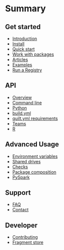 <!--
	Used by gitbook to generate docs.quiltdata.com navigation
	WARNING - changing section names changes docs paths used both
	within docs and other parts of Quilt, like /catalog

	Paths are of the form: word1-word2-word3/bullet-name
	So, for example: docs.quiltdata.com/get-started/install
	(all lowercase)
!-->

# Summary

## Get started
* [Introduction](README.md)
* [Install](installation.md)
* [Quick start](quick-start.md)
* [Work with packages](step-by-step.md)
* [Articles](articles.md)
* [Examples](examples.md)
* [Run a Registry](registries.md)

## API
* [Overview](api-overview.md)
* [Command line](api-cli.md)
* [Python](api-python.md)
* [build.yml](buildyml.md)
* [quilt.yml requirements](quiltyml.md)
* [Teams](api-teams.md)
* [R](api-r.md)

## Advanced Usage
* [Environment variables](env.md)
* [Shared drives](shared-store.md)
* [Checks](checks.md)
* [Package composition](compose.md)
* [PySpark](pyspark.md)

## Support
* [FAQ](faq.md)
* [Contact](contact.md)

## Developer
* [Contributing](CONTRIBUTING.md)
* [Fragment store](repo-format.md)
